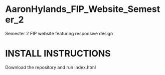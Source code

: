 # AaronHylands_FIP_Website_Semester_2
Semester 2 FIP website featuring responsive design

# INSTALL INSTRUCTIONS
Download the repository and run index.html
